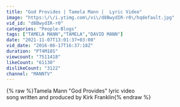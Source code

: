```yaml
---
title: "God Provides | Tamela Mann |  Lyric Video"
image: "https:\/\/i.ytimg.com\/vi\/d8BwydIR-r0\/hqdefault.jpg"
vid_id: "d8BwydIR-r0"
categories: "People-Blogs"
tags: ["TAMELA MANN","TAMELA","DAVID MANN"]
date: "2021-11-07T13:01:37+03:00"
vid_date: "2016-06-17T16:37:18Z"
duration: "PT4M18S"
viewcount: "7511418"
likeCount: "61130"
dislikeCount: "3122"
channel: "MANNTV"
---
```

{% raw %}Tamela Mann &quot;God Provides&quot; lyric video<br /> song written and produced by Kirk Franklin{% endraw %}
